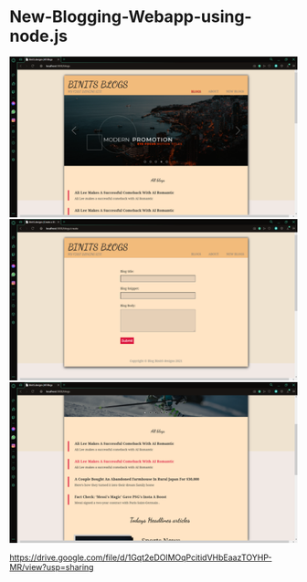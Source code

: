 # New-Blogging-Webapp-using-node.js

<!-- <h2>This is Blog app where we can Create, Read and Delete the operation.</h2> -->
![](Image/frontpage.png)
![](Image/formpage.png)
![](Image/blogTitle.png)

https://drive.google.com/file/d/1Gqt2eDOlMOqPcitidVHbEaazTOYHP-MR/view?usp=sharing



